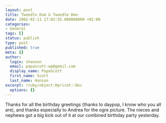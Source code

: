```yaml
---
layout: post
title: Tweedle Dum & Tweedle Dee
date: 2002-02-11 17:02:55.000000000 +01:00
categories:
- General
tags: []
status: publish
type: post
published: true
meta: {}
author:
  login: shanson
  email: papascott-wp@gmail.com
  display_name: PapaScott
  first_name: Scott
  last_name: Hanson
excerpt: !ruby/object:Hpricot::Doc
  options: {}
---
```

<p>Thanks for all the birthday greetings (thanks to daypop, I know who you all are), and thanks especially to Andrea for the ogre picture. The nieces and nephews got a big kick out of it at our combined birthday party yesterday.</p>
